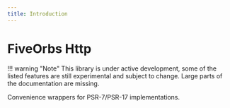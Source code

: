 ```yaml
---
title: Introduction
---
```

FiveOrbs Http
==============

!!! warning "Note"
    This library is under active development, some of the listed features are still experimental and subject to change. Large parts of the documentation are missing. 

Convenience wrappers for PSR-7/PSR-17 implementations.